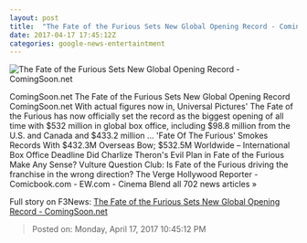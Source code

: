 ```yaml
---
layout: post
title:  "The Fate of the Furious Sets New Global Opening Record - ComingSoon.net"
date: 2017-04-17 17:45:12Z
categories: google-news-entertaintment
---
```


![The Fate of the Furious Sets New Global Opening Record - ComingSoon.net](http://cdn3-www.comingsoon.net/assets/uploads/2017/04/fast-8-tracklist.jpeg)

ComingSoon.net The Fate of the Furious Sets New Global Opening Record ComingSoon.net With actual figures now in, Universal Pictures' The Fate of the Furious has now officially set the record as the biggest opening of all time with $532 million in global box office, including $98.8 million from the U.S. and Canada and $433.2 million ... 'Fate Of The Furious' Smokes Records With $432.3M Overseas Bow; $532.5M Worldwide – International Box Office Deadline Did Charlize Theron's Evil Plan in Fate of the Furious Make Any Sense? Vulture Question Club: Is Fate of the Furious driving the franchise in the wrong direction? The Verge Hollywood Reporter - Comicbook.com - EW.com - Cinema Blend all 702 news articles »


Full story on F3News: [The Fate of the Furious Sets New Global Opening Record - ComingSoon.net](http://www.f3nws.com/n/bJknWD)

> Posted on: Monday, April 17, 2017 10:45:12 PM
